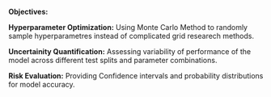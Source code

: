 **Objectives:**   

**Hyperparameter Optimization:** Using Monte Carlo Method to randomly sample hyperparametres instead of complicated grid researech methods.   

**Uncertainity Quantification:** Assessing variability of performance of the model across different test splits and parameter combinations.   

**Risk Evaluation:** Providing Confidence intervals and probability distributions for model accuracy.   


















